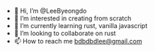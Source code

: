 - 👋 Hi, I’m @LeeByeongdo
- 👀 I’m interested in creating from scratch
- 🌱 I’m currently learning rust, vanilla javascript
- 💞️ I’m looking to collaborate on rust
- 📫 How to reach me bdbdbdlee@gmail.com

<!---
LeeByeongdo/LeeByeongdo is a ✨ special ✨ repository because its `README.md` (this file) appears on your GitHub profile.
You can click the Preview link to take a look at your changes.
--->
